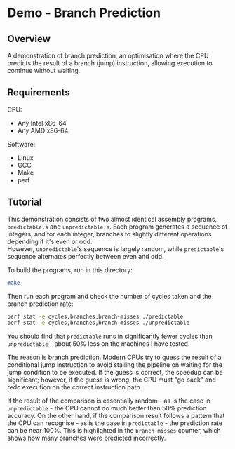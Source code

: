 # Demo - Branch Prediction

## Overview

A demonstration of branch prediction, an optimisation where the CPU predicts the result of a branch (jump) instruction, allowing execution to continue without waiting.

## Requirements

CPU:

- Any Intel x86-64
- Any AMD x86-64

Software:

- Linux
- GCC
- Make
- perf

## Tutorial

This demonstration consists of two almost identical assembly programs, `predictable.s` and `unpredictable.s`. Each program generates a sequence of integers, and for each integer, branches to slightly different operations depending if it's even or odd.  
However, `unpredictable`'s sequence is largely random, while `predictable`'s sequence alternates perfectly between even and odd.

To build the programs, run in this directory:

```bash
make
```

Then run each program and check the number of cycles taken and the branch prediction rate:

```bash
perf stat -e cycles,branches,branch-misses ./predictable
perf stat -e cycles,branches,branch-misses ./unpredictable
```

You should find that `predictable` runs in significantly fewer cycles than `unpredictable` - about 50% less on the machines I have tested.

The reason is branch prediction. Modern CPUs try to guess the result of a conditional jump instruction to avoid stalling the pipeline on waiting for the jump condition to be executed. If the guess is correct, the speedup can be significant; however, if the guess is wrong, the CPU must "go back" and redo execution on the correct instruction path.

If the result of the comparison is essentially random - as is the case in `unpredictable` - the CPU cannot do much better than 50% prediction accuracy. On the other hand, if the comparison result follows a pattern that the CPU can recognise - as is the case in `predictable` - the prediction rate can be near 100%. This is highlighted in the `branch-misses` counter, which shows how many branches were predicted incorrectly.
